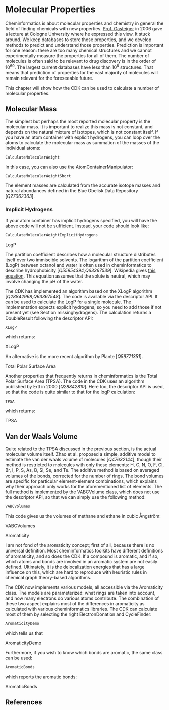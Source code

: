 # Molecular Properties

Cheminformatics is about molecular properties and chemistry in general the field
of finding chemicals with new properties. [Prof. Gasteiger](https://scholia.toolforge.org/author/Q109081)
in 2006 gave a lecture at Cologne University where he expressed this view. It stuck around. We keep
databases to store those properties, and we develop methods to predict and understand
those properties. Prediction is important for one reason: there are too many
chemical structures and we cannot experimentally measure the properties for all
of them. The number of molecules is often said to be relevant to drug discovery is in
the order of 10<sup>60</sup>. The largest current databases have less than 10<sup>8</sup>
structures. That means that prediction of properties for the vast majority
of molecules will remain relevant for the foreseeable future.

This chapter will show how the CDK can be used to calculate a number of molecular
properties.

## Molecular Mass

The simplest but perhaps the most reported molecular property is the <topic>molecular mass</topic>.
It is important to realize this mass is not constant, and depends on the natural
mixture of isotopes, which is not constant itself. If you have an atom container
with explicit hydrogens, you can loop over the atoms to calculate the molecular
mass as summation of the masses of the individual atoms:

<code>CalculateMolecularWeight</code>

In this case, you can also use the <class>AtomContainerManipulator</class>:

<code>CalculateMolecularWeightShort</code>

The element masses are calculated from the accurate isotope masses and natural
abundances defined in the Blue Obelisk Data Repository [<cite>Q27062363</cite>].

### Implicit Hydrogens

If your atom container has <topic>implicit hydrogens</topic> specified, you will have the above
code will not be sufficient. Instead, your code should look like:

<code>CalculateMolecularWeightImplicitHydrogens</code>


<section level="##" label="properties:logp">LogP</section>

The <topic>partition coefficient</topic> describes how a molecular structure distributes
itself over two immiscible solvents. The logarithm of the partition coefficient (<topic>LogP</topic>) between
octanol and water is often used in cheminformatics to describe hydrophobicity [<cite>Q55954394</cite>,<cite>Q63367539</cite>].
Wikipedia gives [this equation](http://en.wikipedia.org/wiki/Partition_coefficient).
This equation assumes that the solute is neutral, which may involve changing the pH of the water.

The CDK has implemented an algorithm based on the <topic>XLogP</topic> algorithm [<cite>Q28842968</cite>,<cite>Q63367548</cite>]. The
code is available via the descriptor API. It can be used to calculate the LogP for a single
molecule. The implementation expects explicit hydrogens, so you need to add those if not
present yet (see Section <xref>missinghydrogens</xref>). The calculation returns a <class>DoubleResult</class>
following the descriptor API:

<code>XLogP</code>

which returns:

<out>XLogP</out>

An alternative is the more recent algorithm by Plante [<cite>Q59771351</cite>].

<section level="##" label="tpsa">Total Polar Surface Area</section>

Another properties that frequently returns in cheminformatics is the <topic>Total Polar Surface Area</topic>
(<topic>TPSA</topic>). The code in the CDK uses an algorithm published by Ertl in 2000 [<cite>Q28842810</cite>].
Here too, the descriptor API is used, so that the code is quite similar to that for the logP
calculation:

<code>TPSA</code>

which returns:

<out>TPSA</out>


## Van der Waals Volume

Quite related to the TPSA discussed in the previous section, is the actual <topic>molecular volume</topic>
itself. Zhao et al. proposed a simple, additive model to estimate the <topic>van der waals volume</topic>
of molecules [<cite>Q47632144</cite>], though their method is restricted to molecules with only these elements:
H, C, N, O, F, Cl, Br, I, P, S, As, B, Si, Se, and Te. The additive method is based on averaged
volumes of the bonds, corrected for the number of rings. The bond volumes are specific for
particular element-element combinations, which explains why their approach only works for the
aforementioned list of elements. The full method is implemented by the <class>VABCVolume</class> class,
which does not use the descriptor API, so that we can simply use the following method:

<code>VABCVolumes</code>

This code gives us the volumes of methane and ethane in cubic Ångström:

<out>VABCVolumes</out>


<section level="##" label="aromaticity">Aromaticity</section>

I am not fond of the <topic>aromaticity</topic> concept; first of all, because there is no universal definition.
Most cheminformatics toolkits have different definitions of aromaticity, and so does the CDK.
If a compound is aromatic, and if so, which atoms and bonds are involved in an aromatic system
are not easily defined. Ultimately, it is the delocalization energies that has a large influence
on this, which are hard to reproduce with heuristic rules in chemical graph theory-based
algorithms.

The CDK now implements various models, all accessible via the <class>Aromaticity</class> class.
The models are parameterized: what rings are taken into account, and how many electrons do
various atoms contribute. The combination of these two aspect explains most of the differences
in aromaticity as calculated with various cheminformatics libraries. The CDK can calculate
most of them by selecting the right <class>ElectronDonation</class> and <class>CycleFinder</class>:

<code>AromaticityDemo</code>

which tells us that

<out>AromaticityDemo</out>

Furthermore, if you wish to know which bonds are aromatic, the same class can be used:

<code>AromaticBonds</code>

which reports the aromatic bonds:

<out>AromaticBonds</out>


## References

<references/>
